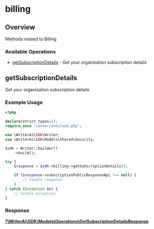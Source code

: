 # billing

## Overview

Methods related to Billing

### Available Operations

* [getSubscriptionDetails](#getsubscriptiondetails) - Get your organization subscription details

## getSubscriptionDetails

Get your organization subscription details

### Example Usage

```php
<?php

declare(strict_types=1);
require_once 'vendor/autoload.php';

use \WriterAi\SDK\Writer;
use \WriterAi\SDK\Models\Shared\Security;

$sdk = Writer::builder()
    ->build();

try {
    $response = $sdk->billing->getSubscriptionDetails();

    if ($response->subscriptionPublicResponseApi !== null) {
        // handle response
    }
} catch (Exception $e) {
    // handle exception
}
```


### Response

**[?\WriterAi\SDK\Models\Operations\GetSubscriptionDetailsResponse](../../models/operations/GetSubscriptionDetailsResponse.md)**

